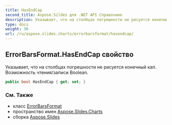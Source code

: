 ```yaml
---
title: HasEndCap
second_title: Aspose.Sildes для .NET API Справочник
description: Указывает, что на столбцах погрешности не рисуется конечный кап. Возможность чтения/записи Boolean.
type: docs
weight: 30
url: /ru/aspose.slides.charts/errorbarsformat/hasendcap/
---
```


## ErrorBarsFormat.HasEndCap свойство

Указывает, что на столбцах погрешности не рисуется конечный кап. Возможность чтения/записи Boolean.

```csharp
public bool HasEndCap { get; set; }
```

### См. Также

* класс [ErrorBarsFormat](../../errorbarsformat)
* пространство имен [Aspose.Slides.Charts](../../errorbarsformat)
* сборка [Aspose.Slides](../../../)

<!-- DO NOT EDIT: сгенерировано xmldocmd для Aspose.Slides.dll -->